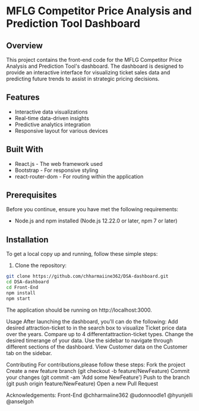 # MFLG Competitor Price Analysis and Prediction Tool Dashboard

## Overview
This project contains the front-end code for the MFLG Competitor Price Analysis and Prediction Tool's dashboard. The dashboard is designed to provide an interactive interface for visualizing ticket sales data and predicting future trends to assist in strategic pricing decisions.

## Features
- Interactive data visualizations
- Real-time data-driven insights
- Predictive analytics integration
- Responsive layout for various devices

## Built With
- React.js - The web framework used
- Bootstrap - For responsive styling
- react-router-dom - For routing within the application

## Prerequisites
Before you continue, ensure you have met the following requirements:
- Node.js and npm installed (Node.js 12.22.0 or later, npm 7 or later)

## Installation
To get a local copy up and running, follow these simple steps:

1. Clone the repository:
```bash
git clone https://github.com/chharmaiine362/DSA-dashboard.git
cd DSA-dashboard 
cd Front-End
npm install
npm start
```
The application should be running on http://localhost:3000.

Usage
After launching the dashboard, you'll can do the following:
Add desired attraction-ticket to in the search box to visualize Ticket price data over the years.
Compare up to 4 differentattraction-ticket types. 
Change the desired timerange of your data.
Use the sidebar to navigate through different sections of the dashboard.
View Customer data on the Customer tab on the sidebar.


Contributing
For contributions,please follow these steps:
Fork the project
Create a new feature branch (git checkout -b feature/NewFeature)
Commit your changes (git commit -am 'Add some NewFeature')
Push to the branch (git push origin feature/NewFeature)
Open a new Pull Request


Acknowledgements:
Front-End
@chharmaiine362
@udonnoodle1
@hyunjelli
@anselgoh


